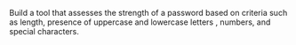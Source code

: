 Build a tool that assesses the strength of a password 
based on criteria such as length, presence of uppercase and lowercase letters , numbers, and special characters.
